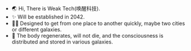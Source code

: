 - 🌏 Hi, There is Weak Tech(唤醒科技).
- ✨ Will be established in 2042.
- 🐱‍🏍 Designed to get from one place to another quickly, maybe two cities or different galaxies.
- 💖 The body regenerates, will not die, and the consciousness is distributed and stored in various galaxies.
